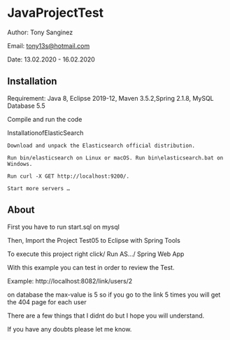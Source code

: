 # JavaProjectTest

Author: Tony Sanginez

Email: tony13s@hotmail.com

Date: 13.02.2020 - 16.02.2020

## Installation

Requirement: Java 8, Eclipse 2019-12, Maven 3.5.2,Spring 2.1.8, MySQL Database 5.5

Compile and run the code

InstallationofElasticSearch

    Download and unpack the Elasticsearch official distribution.

    Run bin/elasticsearch on Linux or macOS. Run bin\elasticsearch.bat on Windows.

    Run curl -X GET http://localhost:9200/.

    Start more servers …​

## About

First you have to run start.sql on mysql

Then, Import the Project Test05 to Eclipse with Spring Tools

To execute this project right click/ Run AS.../ Spring Web App

With this example you can test in order to review the Test.

Example:
http://localhost:8082/link/users/2

on database the max-value is 5 so if you go to the link 5 times you will get the 404 page for each user

There are a few things that I didnt do but I hope you will understand. 

If you have any doubts please let me know.














